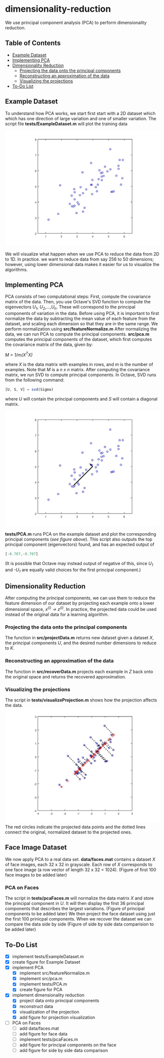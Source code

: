 # dimensionality-reduction
We use principal component analysis (PCA) to perform dimensionality reduction.

## Table of Contents
* [Example Dataset](#example-dataset)
* [Implementing PCA](#implementing-pca)
* [Dimensionality Reduction](#dimensionality-reduction)
  * [Projecting the data onto the principal components](#projecting-the-data-onto-the-principal-components)
  * [Reconstructing an approximation of the data](#reconstructing-an-approximation-of-the-data)
  * [Visualizing the projections](#visualizing-the-projections)
* [To-Do List](#to\-do-list)

## Example Dataset
To understand how PCA works, we start first start with a 2D dataset which which has
one direction of large variation and one of smaller variation. The script file **tests/ExampleDataset.m**
will plot the training data 

![Example Dataset 1](figures/figure1.jpg)

We will visualize what happen when we use
PCA to reduce the data from 2D to 1D. In practice. we want
to reduce data from say 256 to 50 dimensions; however, using lower dimensional data makes it easier 
for us to visualize the algorithms.

## Implementing PCA
PCA consists of two computational steps: First, compute the covariance matrix of the data.
Then, you use Octave's SVD function to compute the eigenvectors *U<sub>1</sub>*,
*U<sub>2</sub>*,...,*U<sub>n</sub>*. These will correspond to the principal
components of variation in the data.
Before using PCA, it is important to first normalize the data by subtracting
the mean value of each feature from the dataset, and scaling each dimension so
that they are in the same range. We perform normalization using **src/featureNormalize.m**
After normalizing the data, we can run PCA to compute the principal components.
**src/pca.m** computes the principal components of the dataset, which first computes
the covariance matrix of the data, given by:

*M = 1/m(X<sup>T</sup>X)*

where *X* is the data matrix with examples in rows, and *m* is the number
of examples. Note that *M* is a *n x n* matrix.
After computing the covariance matrix, we run SVD to compute principal components.
In Octave, SVD runs from the following command: 
```Octave
[U, S, V] = svd(Sigma)
```
where *U* will contain the principal components and *S* will contain a diagonal matrix.

![Computed eigenvectors on the dataset](figures/figure2.jpg)

**tests/PCA.m** runs PCA on the example dataset and plot the corresponding principal components
(*see figure above*). This script also outputs the top principal component (eigenvectors)
found, and has an expected output of
```Octave
[-0.707,-0.707]
```
(It is possible that Octave may instead output of negative of this, since *U<sub>1</sub>*
and *-U<sub>1</sub>* are equally valid choices for the first principal component.)

## Dimensionality Reduction
After computing the principal components, we can use them to reduce the feature 
dimension of our dataset by projecting each example onto a lower dimensional space,
*x<sup>(i)</sup> -> z<sup>(i)</sup>*. 
In practice, the projected data could be used instead of the original data 
for a learning algorithm. 

### Projecting the data onto the principal components
The function in **src/projectData.m** returns new dataset given a dataset *X*,
the principal components *U*, and the desired number dimensions to reduce to *K*.

### Reconstructing an approximation of the data
The function in **src/recoverData.m** projects each example in *Z* back onto the original
space and returns the recovered approximation.

### Visualizing the projections
The script in **tests/visualizeProjection.m** shows how the projection affects the data.
![Projections](figures/figure3.jpg)
The red circles indicate the projected data points and the dotted lines connect the original,
normalized dataset to the projected ones.

## Face Image Dataset
We now apply PCA to a real data set. **data/faces.mat** contains a dataset *X* of face images,
each 32 x 32 in grayscale. Each row of *X* corresponds to one face image (a row vector of length
32 x 32 = 1024). 
(Figure of first 100 face images to be added later)

### PCA on Faces
The script in **tests/pcaFaces.m** will normalize the data matrix *X* and store the principal component
in *U*. It will then display the first 36 principal components that describes the largest variations.
(Figure of principal components to be added later)
We then project the face dataset using just the first 100 prinicpal components. When we recover the dataset
we can compare the data side by side
(Figure of side by side data comparision to be added later)

## To-Do List
- [X] implement tests/ExampleDataset.m
- [X] create figure for Example Dataset
- [X] implement PCA
  - [X] implement src/featureNormalize.m
  - [X] implement src/pca.m
  - [X] implement tests/PCA.m
  - [X] create figure for PCA
- [X] implement dimensionality reduction
  - [X] project data onto principal components
  - [X] reconstruct data 
  - [X] visualization of the projection
  - [X] add figure for projection visualization
- [ ] PCA on Faces
  - [ ] add data/faces.mat
  - [ ] add figure for face data
  - [ ] implement tests/pcaFaces.m
  - [ ] add figure for principal components on the face
  - [ ] add figure for side by side data comparison
